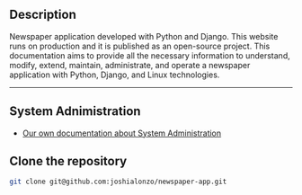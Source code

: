 ## Description

Newspaper application developed with Python and Django. This website runs on production and it is published as an open-source project. This documentation aims to provide all the necessary information to understand, modify, extend, maintain, administrate, and operate a newspaper application with Python, Django, and Linux technologies.

---

## System Adnimistration

* [Our own documentation about System Administration](docs/README.md)

## Clone the repository

```bash
git clone git@github.com:joshialonzo/newspaper-app.git
```